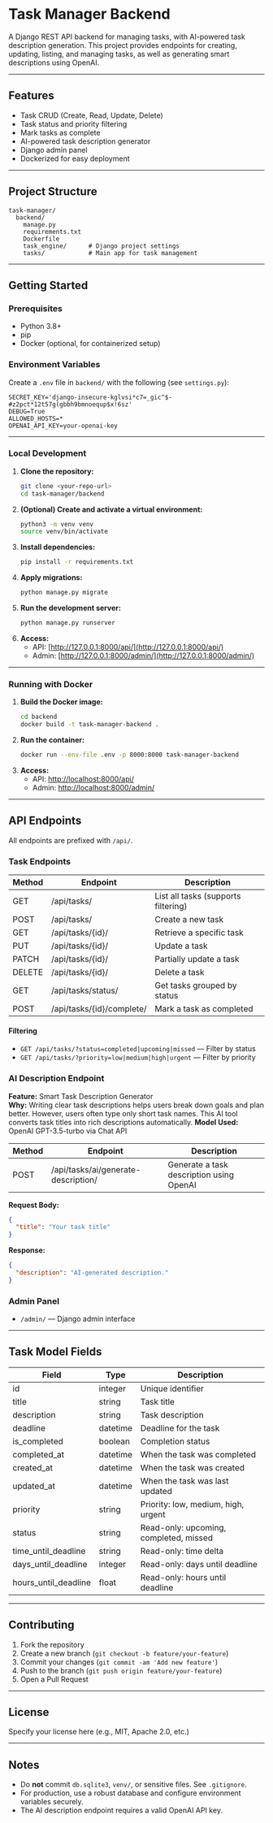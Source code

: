 # Task Manager Backend

A Django REST API backend for managing tasks, with AI-powered task description generation. This project provides endpoints for creating, updating, listing, and managing tasks, as well as generating smart descriptions using OpenAI.

---

## Features
- Task CRUD (Create, Read, Update, Delete)
- Task status and priority filtering
- Mark tasks as complete
- AI-powered task description generator
- Django admin panel
- Dockerized for easy deployment

---

## Project Structure
```
task-manager/
  backend/
    manage.py
    requirements.txt
    Dockerfile
    task_engine/      # Django project settings
    tasks/            # Main app for task management
```

---

## Getting Started

### Prerequisites
- Python 3.8+
- pip
- Docker (optional, for containerized setup)

### Environment Variables
Create a `.env` file in `backend/` with the following (see `settings.py`):
```
SECRET_KEY='django-insecure-kglvsi*c7=_gic^$-#z2pct*12t57g(gbbh9bmnoequp$x!6sz'
DEBUG=True
ALLOWED_HOSTS=*
OPENAI_API_KEY=your-openai-key
```

---

### Local Development
1. **Clone the repository:**
   ```bash
   git clone <your-repo-url>
   cd task-manager/backend
   ```
2. **(Optional) Create and activate a virtual environment:**
   ```bash
   python3 -m venv venv
   source venv/bin/activate
   ```
3. **Install dependencies:**
   ```bash
   pip install -r requirements.txt
   ```
4. **Apply migrations:**
   ```bash
   python manage.py migrate
   ```
5. **Run the development server:**
   ```bash
   python manage.py runserver
   ```
6. **Access:**
   - API: [http://127.0.0.1:8000/api/](http://127.0.0.1:8000/api/)
   - Admin: [http://127.0.0.1:8000/admin/](http://127.0.0.1:8000/admin/)

---

### Running with Docker
1. **Build the Docker image:**
   ```bash
   cd backend
   docker build -t task-manager-backend .
   ```
2. **Run the container:**
   ```bash
   docker run --env-file .env -p 8000:8000 task-manager-backend
   ```
3. **Access:**
   - API: [http://localhost:8000/api/](http://localhost:8000/api/)
   - Admin: [http://localhost:8000/admin/](http://localhost:8000/admin/)

---

## API Endpoints

All endpoints are prefixed with `/api/`.

### Task Endpoints
| Method | Endpoint                        | Description                                 |
|--------|----------------------------------|---------------------------------------------|
| GET    | /api/tasks/                     | List all tasks (supports filtering)         |
| POST   | /api/tasks/                     | Create a new task                           |
| GET    | /api/tasks/{id}/                | Retrieve a specific task                    |
| PUT    | /api/tasks/{id}/                | Update a task                               |
| PATCH  | /api/tasks/{id}/                | Partially update a task                     |
| DELETE | /api/tasks/{id}/                | Delete a task                               |
| GET    | /api/tasks/status/              | Get tasks grouped by status                 |
| POST   | /api/tasks/{id}/complete/       | Mark a task as completed                    |

#### Filtering
- `GET /api/tasks/?status=completed|upcoming|missed` — Filter by status
- `GET /api/tasks/?priority=low|medium|high|urgent` — Filter by priority

### AI Description Endpoint

**Feature:** Smart Task Description Generator  
**Why:** Writing clear task descriptions helps users break down goals and plan better. However, users often type only short task names. This AI tool converts task titles into rich descriptions automatically.
**Model Used:** OpenAI GPT-3.5-turbo via Chat API

| Method | Endpoint                                 | Description                                 |
|--------|------------------------------------------|---------------------------------------------|
| POST   | /api/tasks/ai/generate-description/      | Generate a task description using OpenAI     |

**Request Body:**
```json
{
  "title": "Your task title"
}
```
**Response:**
```json
{
  "description": "AI-generated description."
}
```

### Admin Panel
- `/admin/` — Django admin interface

---

## Task Model Fields
| Field               | Type         | Description                        |
|---------------------|--------------|------------------------------------|
| id                  | integer      | Unique identifier                  |
| title               | string       | Task title                         |
| description         | string       | Task description                   |
| deadline            | datetime     | Deadline for the task              |
| is_completed        | boolean      | Completion status                  |
| completed_at        | datetime     | When the task was completed        |
| created_at          | datetime     | When the task was created          |
| updated_at          | datetime     | When the task was last updated     |
| priority            | string       | Priority: low, medium, high, urgent|
| status              | string       | Read-only: upcoming, completed, missed |
| time_until_deadline | string       | Read-only: time delta              |
| days_until_deadline | integer      | Read-only: days until deadline     |
| hours_until_deadline| float        | Read-only: hours until deadline    |

---

## Contributing
1. Fork the repository
2. Create a new branch (`git checkout -b feature/your-feature`)
3. Commit your changes (`git commit -am 'Add new feature'`)
4. Push to the branch (`git push origin feature/your-feature`)
5. Open a Pull Request

---

## License
Specify your license here (e.g., MIT, Apache 2.0, etc.)

---

## Notes
- Do **not** commit `db.sqlite3`, `venv/`, or sensitive files. See `.gitignore`.
- For production, use a robust database and configure environment variables securely.
- The AI description endpoint requires a valid OpenAI API key.
